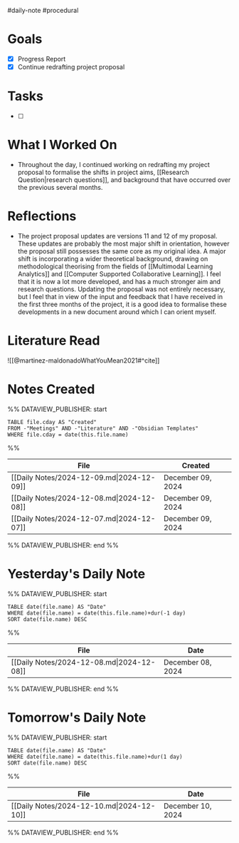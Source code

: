 #daily-note #procedural 

# Goals

- [x] Progress Report
- [x] Continue redrafting project proposal

# Tasks

- [ ] 

# What I Worked On

- Throughout the day, I continued working on redrafting my project proposal to formalise the shifts in project aims, [[Research Question|research questions]], and background that have occurred over the previous several months.

# Reflections

- The project proposal updates are versions 11 and 12 of my proposal. These updates are probably the most major shift in orientation, however the proposal still possesses the same core as my original idea. A major shift is incorporating a wider theoretical background, drawing on methodological theorising from the fields of [[Multimodal Learning Analytics]] and [[Computer Supported Collaborative Learning]]. I feel that it is now a lot more developed, and has a much stronger aim and research questions. Updating the proposal was not entirely necessary, but I feel that in view of the input and feedback that I have received in the first three months of the project, it is a good idea to formalise these developments in a new document around which I can orient myself.

# Literature Read

![[@martinez-maldonadoWhatYouMean2021#^cite]]

# Notes Created


%% DATAVIEW_PUBLISHER: start
```dataview
TABLE file.cday AS "Created"
FROM -"Meetings" AND -"Literature" AND -"Obsidian Templates"
WHERE file.cday = date(this.file.name)
```
%%

| File                                      | Created           |
| ----------------------------------------- | ----------------- |
| [[Daily Notes/2024-12-09.md\|2024-12-09]] | December 09, 2024 |
| [[Daily Notes/2024-12-08.md\|2024-12-08]] | December 09, 2024 |
| [[Daily Notes/2024-12-07.md\|2024-12-07]] | December 09, 2024 |

%% DATAVIEW_PUBLISHER: end %%

# Yesterday's Daily Note

%% DATAVIEW_PUBLISHER: start
```dataview
TABLE date(file.name) AS "Date"
WHERE date(file.name) = date(this.file.name)+dur(-1 day)
SORT date(file.name) DESC
```
%%

| File                                      | Date              |
| ----------------------------------------- | ----------------- |
| [[Daily Notes/2024-12-08.md\|2024-12-08]] | December 08, 2024 |

%% DATAVIEW_PUBLISHER: end %%
# Tomorrow's Daily Note

%% DATAVIEW_PUBLISHER: start
```dataview
TABLE date(file.name) AS "Date"
WHERE date(file.name) = date(this.file.name)+dur(1 day)
SORT date(file.name) DESC
```
%%

| File                                      | Date              |
| ----------------------------------------- | ----------------- |
| [[Daily Notes/2024-12-10.md\|2024-12-10]] | December 10, 2024 |

%% DATAVIEW_PUBLISHER: end %%


